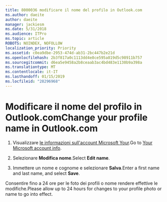 ```yaml
---
title: 8000036 modificare il nome del profilo in Outlook.com
ms.author: daeite
author: daeite
manager: jackiesm
ms.date: 5/31/2018
ms.audience: ITPro
ms.topic: article
ROBOTS: NOINDEX, NOFOLLOW
localization_priority: Priority
ms.assetid: c0ea9dbe-2953-474d-ab31-2bc447b2e21d
ms.openlocfilehash: 2b3f817a0c1113dd4e8ce595a819d5c98911b757
ms.sourcegitcommit: d6ea5e9458a2b8ceaab3ac4bd483e1130b9a398a
ms.translationtype: MT
ms.contentlocale: it-IT
ms.lasthandoff: 01/15/2019
ms.locfileid: "28296968"
---
```

# <a name="change-your-profile-name-in-outlookcom"></a><span data-ttu-id="dcaa3-102">Modificare il nome del profilo in Outlook.com</span><span class="sxs-lookup"><span data-stu-id="dcaa3-102">Change your profile name in Outlook.com</span></span>

1. <span data-ttu-id="dcaa3-103">Visualizzare [le informazioni sull'account Microsoft Your](https://go.microsoft.com/fwlink/p/?linkid=860841).</span><span class="sxs-lookup"><span data-stu-id="dcaa3-103">Go to [Your Microsoft account info](https://go.microsoft.com/fwlink/p/?linkid=860841).</span></span>
    
2. <span data-ttu-id="dcaa3-104">Selezionare **Modifica nome**.</span><span class="sxs-lookup"><span data-stu-id="dcaa3-104">Select **Edit name**.</span></span> 
    
3. <span data-ttu-id="dcaa3-105">Immettere un nome e cognome e selezionare **Salva**.</span><span class="sxs-lookup"><span data-stu-id="dcaa3-105">Enter a first name and last name, and select **Save**.</span></span> 
    
<span data-ttu-id="dcaa3-106">Consentire fino a 24 ore per le foto dei profili o nome rendere effettive le modifiche.</span><span class="sxs-lookup"><span data-stu-id="dcaa3-106">Please allow up to 24 hours for changes to your profile photo or name to go into effect.</span></span>
  

